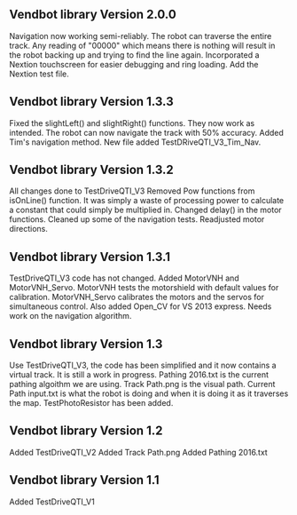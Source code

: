 Vendbot library Version 2.0.0
-----------------------------
Navigation now working semi-reliably. The robot can traverse the entire track. Any reading of "00000" which means there is nothing will result in the robot backing up and trying to find the line again. 
Incorporated a Nextion touchscreen for easier debugging and ring loading.
Add the Nextion test file.

Vendbot library Version 1.3.3
-------------------------------
Fixed the slightLeft() and slightRight() functions. They now work as intended. The robot can now navigate the track with 50% accuracy. Added Tim's navigation method. New file added TestDRiveQTI_V3_Tim_Nav.

Vendbot library Version 1.3.2
-------------------------------
All changes done to TestDriveQTI_V3
Removed Pow functions from isOnLine() function. It was simply a waste of processing power to calculate a constant that could simply be multiplied in. Changed delay() in the motor functions. Cleaned up some of the navigation tests. Readjusted motor directions.

Vendbot library Version 1.3.1
-------------------------------

TestDriveQTI_V3 code has not changed. Added MotorVNH and MotorVNH_Servo. MotorVNH tests the motorshield with default values for calibration. MotorVNH_Servo calibrates the motors and the servos for simultaneous control. Also added Open_CV for VS 2013 express. Needs work on the navigation algorithm.

Vendbot library Version 1.3
-------------------------------

Use TestDriveQTI_V3, the code has been simplified and it now contains a virtual track. It is still a work in progress.
Pathing 2016.txt is the current pathing algoithm we are using.
Track Path.png is the visual path.
Current Path input.txt is what the robot is doing and when it is doing it as it traverses the map.
TestPhotoResistor has been added.

Vendbot library Version 1.2
--------------------------------
Added TestDriveQTI_V2
Added Track Path.png
Added Pathing 2016.txt

Vendbot library Version 1.1
--------------------------------
Added TestDriveQTI_V1
